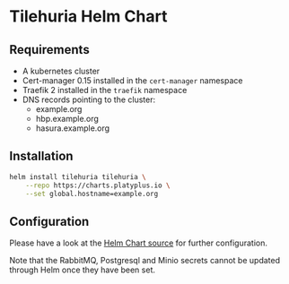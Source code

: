 # Tilehuria Helm Chart

## Requirements

- A kubernetes cluster
- Cert-manager 0.15 installed in the `cert-manager` namespace
- Traefik 2 installed in the `traefik` namespace
- DNS records pointing to the cluster:
  - example.org
  - hbp.example.org
  - hasura.example.org

## Installation

```sh
helm install tilehuria tilehuria \
    --repo https://charts.platyplus.io \
    --set global.hostname=example.org
```

## Configuration

Please have a look at the [Helm Chart source](https://github.com/platyplus/charts/tree/master/source/tilehuria) for further configuration.

Note that the RabbitMQ, Postgresql and Minio secrets cannot be updated through Helm once they have been set.

